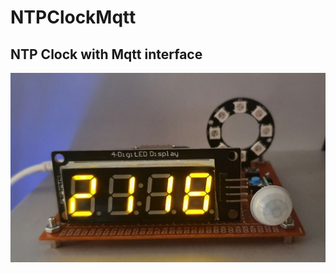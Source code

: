 # NTPClockMqtt
## NTP Clock with Mqtt interface

![](https://github.com/AndreasHuth/NTPClockMqtt/blob/master/20200721_212939_.jpg)

